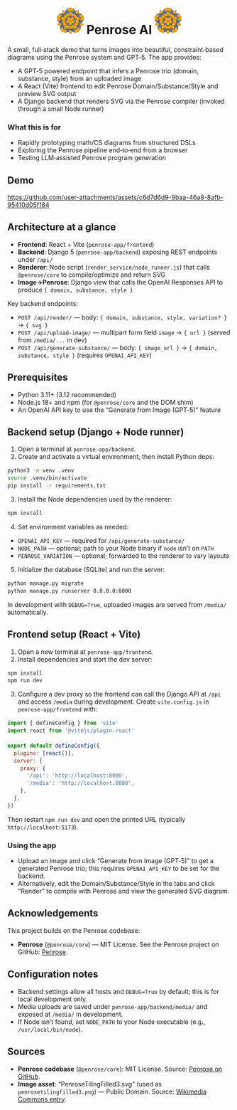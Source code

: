 <h1 align="center">
  <img src="penrose-app/frontend/src/assets/penrosetilingfilled3.png" alt="Penrose" width="60" height="60" />
  Penrose AI
  <img src="penrose-app/frontend/src/assets/penrosetilingfilled3.png" alt="Penrose" width="60" height="60" />
</h1>

A small, full‑stack demo that turns images into beautiful, constraint‑based diagrams using the Penrose system and GPT‑5. The app provides:

- A GPT‑5 powered endpoint that infers a Penrose trio (domain, substance, style) from an uploaded image
- A React (Vite) frontend to edit Penrose Domain/Substance/Style and preview SVG output
- A Django backend that renders SVG via the Penrose compiler (invoked through a small Node runner)

### What this is for

- Rapidly prototyping math/CS diagrams from structured DSLs
- Exploring the Penrose pipeline end‑to‑end from a browser
- Testing LLM‑assisted Penrose program generation

## Demo

https://github.com/user-attachments/assets/c6d7d6d9-9baa-46a8-8afb-95410d05f184

## Architecture at a glance

- **Frontend**: React + Vite (`penrose-app/frontend`)
- **Backend**: Django 5 (`penrose-app/backend`) exposing REST endpoints under `/api/`
- **Renderer**: Node script (`render_service/node_runner.js`) that calls `@penrose/core` to compile/optimize and return SVG
- **Image→Penrose**: Django view that calls the OpenAI Responses API to produce `{ domain, substance, style }`

Key backend endpoints:
- `POST /api/render/` — body: `{ domain, substance, style, variation? }` → `{ svg }`
- `POST /api/upload-image/` — multipart form field `image` → `{ url }` (served from `/media/...` in dev)
- `POST /api/generate-substance/` — body: `{ image_url }` → `{ domain, substance, style }` (requires `OPENAI_API_KEY`)

## Prerequisites

- Python 3.11+ (3.12 recommended)
- Node.js 18+ and npm (for `@penrose/core` and the DOM shim)
- An OpenAI API key to use the “Generate from Image (GPT‑5)” feature

## Backend setup (Django + Node runner)

1. Open a terminal at `penrose-app/backend`.
2. Create and activate a virtual environment, then install Python deps:

```bash
python3 -m venv .venv
source .venv/bin/activate
pip install -r requirements.txt
```

3. Install the Node dependencies used by the renderer:

```bash
npm install
```

4. Set environment variables as needed:
- `OPENAI_API_KEY` — required for `/api/generate-substance/`
- `NODE_PATH` — optional; path to your Node binary if `node` isn’t on `PATH`
- `PENROSE_VARIATION` — optional; forwarded to the renderer to vary layouts

5. Initialize the database (SQLite) and run the server:

```bash
python manage.py migrate
python manage.py runserver 0.0.0.0:8000
```

In development with `DEBUG=True`, uploaded images are served from `/media/` automatically.

## Frontend setup (React + Vite)
1. Open a new terminal at `penrose-app/frontend`.
2. Install dependencies and start the dev server:

```bash
npm install
npm run dev
```

3. Configure a dev proxy so the frontend can call the Django API at `/api` and access `/media` during development. Create `vite.config.js` in `penrose-app/frontend` with:

```js
import { defineConfig } from 'vite'
import react from '@vitejs/plugin-react'

export default defineConfig({
  plugins: [react()],
  server: {
    proxy: {
      '/api': 'http://localhost:8000',
      '/media': 'http://localhost:8000',
    },
  },
})
```

Then restart `npm run dev` and open the printed URL (typically `http://localhost:5173`).

### Using the app

- Upload an image and click “Generate from Image (GPT‑5)” to get a generated Penrose trio; this requires `OPENAI_API_KEY` to be set for the backend.
- Alternatively, edit the Domain/Substance/Style in the tabs and click “Render” to compile with Penrose and view the generated SVG diagram.

## Acknowledgements

This project builds on the Penrose codebase:
- **Penrose** (`@penrose/core`) — MIT License. See the Penrose project on GitHub: [Penrose](https://github.com/penrose/penrose).

## Configuration notes
- Backend settings allow all hosts and `DEBUG=True` by default; this is for local development only.
- Media uploads are saved under `penrose-app/backend/media/` and exposed at `/media/` in development.
- If Node isn’t found, set `NODE_PATH` to your Node executable (e.g., `/usr/local/bin/node`).

## Sources
- **Penrose codebase** (`@penrose/core`): MIT License. Source: [Penrose on GitHub](https://github.com/penrose/penrose).
- **Image asset**: “PenroseTilingFilled3.svg” (used as `penrosetilingfilled3.png`) — Public Domain. Source: [Wikimedia Commons entry](https://commons.wikimedia.org/wiki/File:PenroseTilingFilled3.svg). 
